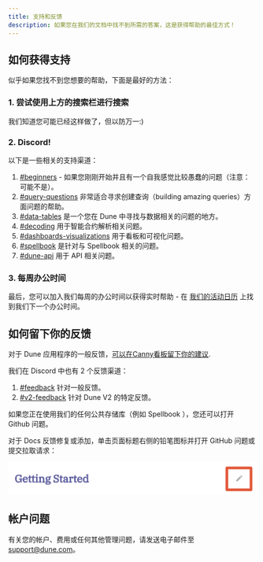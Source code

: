 ```yaml
---
title: 支持和反馈
description: 如果您在我们的文档中找不到所需的答案，这是获得帮助的最佳方式！
---
```


## 如何获得支持

似乎如果您找不到您想要的帮助，下面是最好的方法：

### 1. 尝试使用上方的搜索栏进行搜索

我们知道您可能已经这样做了，但以防万一:)

### 2. Discord!

以下是一些相关的支持渠道：

1. [#beginners](https://discord.com/channels/757637422384283659/1016725609797402634) - 如果您刚刚开始并且有一个自我感觉比较愚蠢的问题（注意：可能不是）。
2. [#query-questions](https://discord.com/channels/757637422384283659/757641002138730588) 非常适合寻求创建查询（building amazing queries）方面问题的帮助。
3. [#data-tables](https://discord.com/channels/757637422384283659/757893948428517376) 是一个您在 Dune 中寻找与数据相关的问题的地方。
4. [#decoding](https://discord.com/channels/757637422384283659/850326962152538122) 用于智能合约解析相关问题。
5. [#dashboards-visualizations](https://discord.com/channels/757637422384283659/857199333136007200) 用于看板和可视化问题。
6. [#spellbook](https://discord.com/channels/757637422384283659/999683200563564655) 是针对与 Spellbook 相关的问题。 
7. [#dune-api](https://discord.com/channels/757637422384283659/1019910980634939433) 用于 API 相关问题。

### 3. 每周办公时间

最后，您可以加入我们每周的办公时间以获得实时帮助 - 在 [我们的活动日历](https://events.dune.com) 上找到我们下一个办公时间。


## 如何留下你的反馈

对于 Dune 应用程序的一般反馈，[可以在Canny看板留下你的建议](https://feedback.dune.com/).

我们在 Discord 中也有 2 个反馈渠道：

1. [#feedback](https://discord.com/channels/757637422384283659/799689116920709170) 针对一般反馈。
2. [#v2-feedback](https://discord.com/channels/757637422384283659/1012706316755664926) 针对 Dune V2 的特定反馈。

如果您正在使用我们的任何公共存储库（例如 Spellbook ），您还可以打开 Github 问题。

对于 Docs 反馈修复或添加，单击页面标题右侧的铅笔图标并打开 GitHub 问题或提交拉取请求：

![edit docs pencil](images/edit-docs-pencil.png)

## 帐户问题
有关您的帐户、费用或任何其他管理问题，请发送电子邮件至 [support@dune.com](mailto:support@dune.com)。
